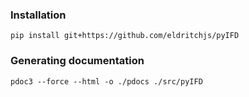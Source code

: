 ### Installation

`pip install git+https://github.com/eldritchjs/pyIFD` 


### Generating documentation
`pdoc3 --force --html -o ./pdocs ./src/pyIFD`

